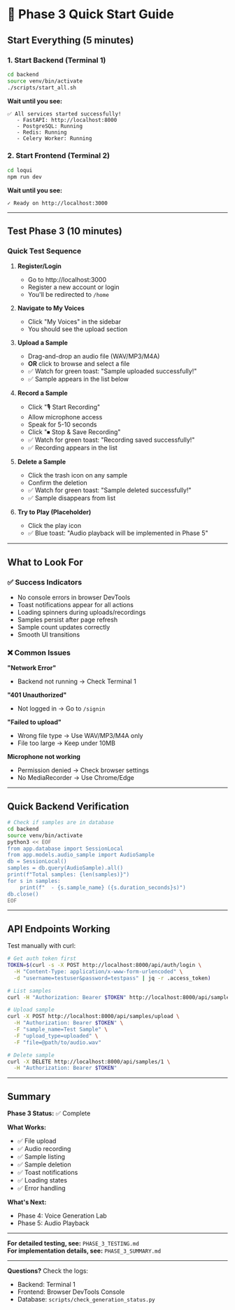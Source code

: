 # 🚀 Phase 3 Quick Start Guide

## Start Everything (5 minutes)

### 1. Start Backend (Terminal 1)

```bash
cd backend
source venv/bin/activate
./scripts/start_all.sh
```

**Wait until you see:**

```
✅ All services started successfully!
   - FastAPI: http://localhost:8000
   - PostgreSQL: Running
   - Redis: Running
   - Celery Worker: Running
```

### 2. Start Frontend (Terminal 2)

```bash
cd loqui
npm run dev
```

**Wait until you see:**

```
✓ Ready on http://localhost:3000
```

---

## Test Phase 3 (10 minutes)

### Quick Test Sequence

1. **Register/Login**

   - Go to http://localhost:3000
   - Register a new account or login
   - You'll be redirected to `/home`

2. **Navigate to My Voices**

   - Click "My Voices" in the sidebar
   - You should see the upload section

3. **Upload a Sample**

   - Drag-and-drop an audio file (WAV/MP3/M4A)
   - **OR** click to browse and select a file
   - ✅ Watch for green toast: "Sample uploaded successfully!"
   - ✅ Sample appears in the list below

4. **Record a Sample**

   - Click "🎙️ Start Recording"
   - Allow microphone access
   - Speak for 5-10 seconds
   - Click "⏹ Stop & Save Recording"
   - ✅ Watch for green toast: "Recording saved successfully!"
   - ✅ Recording appears in the list

5. **Delete a Sample**

   - Click the trash icon on any sample
   - Confirm the deletion
   - ✅ Watch for green toast: "Sample deleted successfully!"
   - ✅ Sample disappears from list

6. **Try to Play (Placeholder)**
   - Click the play icon
   - ✅ Blue toast: "Audio playback will be implemented in Phase 5"

---

## What to Look For

### ✅ Success Indicators

- No console errors in browser DevTools
- Toast notifications appear for all actions
- Loading spinners during uploads/recordings
- Samples persist after page refresh
- Sample count updates correctly
- Smooth UI transitions

### ❌ Common Issues

**"Network Error"**

- Backend not running → Check Terminal 1

**"401 Unauthorized"**

- Not logged in → Go to `/signin`

**"Failed to upload"**

- Wrong file type → Use WAV/MP3/M4A only
- File too large → Keep under 10MB

**Microphone not working**

- Permission denied → Check browser settings
- No MediaRecorder → Use Chrome/Edge

---

## Quick Backend Verification

```bash
# Check if samples are in database
cd backend
source venv/bin/activate
python3 << EOF
from app.database import SessionLocal
from app.models.audio_sample import AudioSample
db = SessionLocal()
samples = db.query(AudioSample).all()
print(f"Total samples: {len(samples)}")
for s in samples:
    print(f"  - {s.sample_name} ({s.duration_seconds}s)")
db.close()
EOF
```

---

## API Endpoints Working

Test manually with curl:

```bash
# Get auth token first
TOKEN=$(curl -s -X POST http://localhost:8000/api/auth/login \
  -H "Content-Type: application/x-www-form-urlencoded" \
  -d "username=testuser&password=testpass" | jq -r .access_token)

# List samples
curl -H "Authorization: Bearer $TOKEN" http://localhost:8000/api/samples/

# Upload sample
curl -X POST http://localhost:8000/api/samples/upload \
  -H "Authorization: Bearer $TOKEN" \
  -F "sample_name=Test Sample" \
  -F "upload_type=uploaded" \
  -F "file=@path/to/audio.wav"

# Delete sample
curl -X DELETE http://localhost:8000/api/samples/1 \
  -H "Authorization: Bearer $TOKEN"
```

---

## Summary

**Phase 3 Status:** ✅ Complete

**What Works:**

- ✅ File upload
- ✅ Audio recording
- ✅ Sample listing
- ✅ Sample deletion
- ✅ Toast notifications
- ✅ Loading states
- ✅ Error handling

**What's Next:**

- Phase 4: Voice Generation Lab
- Phase 5: Audio Playback

---

**For detailed testing, see:** `PHASE_3_TESTING.md`  
**For implementation details, see:** `PHASE_3_SUMMARY.md`

---

**Questions?** Check the logs:

- Backend: Terminal 1
- Frontend: Browser DevTools Console
- Database: `scripts/check_generation_status.py`
